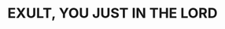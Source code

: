 ---
capo: 0
id: 0
lang: en-us
page: '126'
step: pre
subtitle: ''
tags: []
title: EXULT, YOU JUST IN THE LORD
---